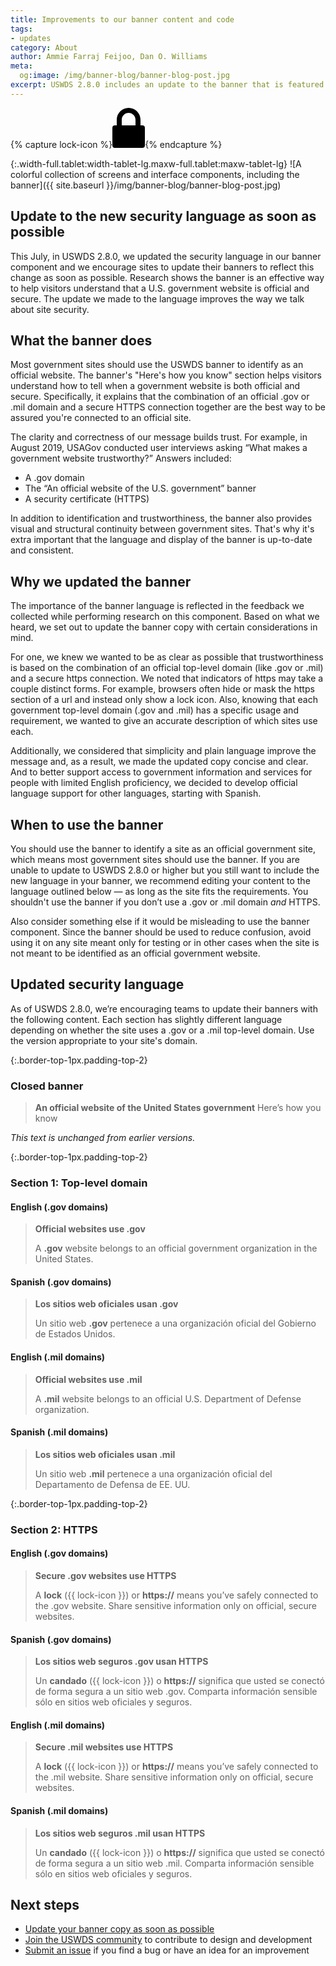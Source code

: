 ```yaml
---
title: Improvements to our banner content and code
tags:
- updates
category: About
author: Ammie Farraj Feijoo, Dan O. Williams
meta:
  og:image: /img/banner-blog/banner-blog-post.jpg
excerpt: USWDS 2.8.0 includes an update to the banner that is featured on many government websites, and teams are encouraged to update the copy as soon as possible.
---
```


{% capture lock-icon %}<span class="icon-lock"><svg xmlns="http://www.w3.org/2000/svg" width="52" height="64" viewBox="0 0 52 64" class="usa-banner__lock-image" role="img" aria-labelledby="banner-lock-title banner-lock-description"><title id="banner-lock-title">Lock</title><desc id="banner-lock-description">A locked padlock</desc><path fill="#000000" fill-rule="evenodd" d="M26 0c10.493 0 19 8.507 19 19v9h3a4 4 0 0 1 4 4v28a4 4 0 0 1-4 4H4a4 4 0 0 1-4-4V32a4 4 0 0 1 4-4h3v-9C7 8.507 15.507 0 26 0zm0 8c-5.979 0-10.843 4.77-10.996 10.712L15 19v9h22v-9c0-6.075-4.925-11-11-11z"/></svg></span>{% endcapture %}

{:.width-full.tablet:width-tablet-lg.maxw-full.tablet:maxw-tablet-lg}
![A colorful collection of screens and interface components, including the banner]({{ site.baseurl }}/img/banner-blog/banner-blog-post.jpg)

## Update to the new security language as soon as possible

This July, in USWDS 2.8.0, we updated the security language in our banner component and we encourage sites to update their banners to reflect this change as soon as possible. Research shows the banner is an effective way to help visitors understand that a U.S. government website is official and secure. The update we made to the language improves the way we talk about site security.

## What the banner does
Most government sites should use the USWDS banner to identify as an official website. The banner's "Here's how you know" section helps visitors understand how to tell when a government website is both official and secure. Specifically, it explains that the combination of an official .gov or .mil domain and a secure HTTPS connection together are the best way to be assured you're connected to an official site.

The clarity and correctness of our message builds trust. For example, in August 2019, USAGov conducted user interviews asking “What makes a government website trustworthy?” Answers included:

- A .gov domain
- The “An official website of the U.S. government” banner
- A security certificate (HTTPS)

In addition to identification and trustworthiness, the banner also provides visual and structural continuity between government sites. That's why it's extra important that the language and display of the banner is up-to-date and consistent.

## Why we updated the banner
The importance of the banner language is reflected in the feedback we collected while performing research on this component. Based on what we heard, we set out to update the banner copy with certain considerations in mind.

For one, we knew we wanted to be as clear as possible that trustworthiness is based on the combination of an official top-level domain (like .gov or .mil) and a secure https connection. We noted that indicators of https may take a couple distinct forms. For example, browsers often hide or mask the https section of a url and instead only show a lock icon. Also, knowing that each government top-level domain (.gov and .mil) has a specific usage and requirement, we wanted to give an accurate description of which sites use each.

Additionally, we considered that simplicity and plain language improve the message and, as a result, we made the updated copy concise and clear. And to better support access to government information and services for people with limited English proficiency, we decided to develop official language support for other languages, starting with Spanish.

## When to use the banner
You should use the banner to identify a site as an official government site, which means most government sites should use the banner. If you are unable to update to USWDS 2.8.0 or higher but you still want to include the new language in your banner, we recommend editing your content to the language outlined below — as long as the site fits the requirements. You shouldn't use the banner if you don’t use a .gov or .mil domain *and* HTTPS.

Also consider something else if it would be misleading to use the banner component. Since the banner should be used to reduce confusion, avoid using it on any site meant only for testing or in other cases when the site is not meant to be identified as an official government website.

## Updated security language

As of USWDS 2.8.0, we’re encouraging teams to update their banners with the following content. Each section has slightly different language depending on whether the site uses a .gov or a .mil top-level domain. Use the version appropriate to your site's domain.

{:.border-top-1px.padding-top-2}
### Closed banner
> **An official website of the United States government** Here’s how you know

*This text is unchanged from earlier versions.*

{:.border-top-1px.padding-top-2}
### Section 1: Top-level domain

#### English (.gov domains)
> **Official websites use .gov**
>
> A **.gov** website belongs to an official government organization in the United States.

#### Spanish (.gov domains)
> **Los sitios web oficiales usan .gov**
>
> Un sitio web **.gov** pertenece a una organización oficial del Gobierno de Estados Unidos.

#### English (.mil domains)
> **Official websites use .mil**
>
> A **.mil** website belongs to an official U.S. Department of Defense organization.

#### Spanish (.mil domains)
> **Los sitios web oficiales usan .mil**
>
> Un sitio web **.mil** pertenece a una organización oficial del Departamento de Defensa de EE. UU.

{:.border-top-1px.padding-top-2}
### Section 2: HTTPS

#### English (.gov domains)
> **Secure .gov websites use HTTPS**
>
> A **lock** ({{ lock-icon }}) or **https://** means you’ve safely connected to the .gov website. Share sensitive information only on official, secure websites.

#### Spanish (.gov domains)
> **Los sitios web seguros .gov usan HTTPS**
>
> Un **candado** ({{ lock-icon }}) o **https://** significa que usted se conectó de forma segura a un sitio web .gov. Comparta información sensible sólo en sitios web oficiales y seguros.

#### English (.mil domains)
> **Secure .mil websites use HTTPS**
>
> A **lock** ({{ lock-icon }}) or **https://** means you’ve safely connected to the .mil website. Share sensitive information only on official, secure websites.

#### Spanish (.mil domains)
> **Los sitios web seguros .mil usan HTTPS**
>
> Un **candado** ({{ lock-icon }}) o **https://** significa que usted se conectó de forma segura a un sitio web .mil. Comparta información sensible sólo en sitios web oficiales y seguros.

## Next steps
- [Update your banner copy as soon as possible](https://designsystem.digital.gov/components/banner)
- [Join the USWDS community](https://digital.gov/communities/uswds/) to contribute to design and development
- [Submit an issue](https://github.com/uswds/uswds/issues/new) if you find a bug or have an idea for an improvement